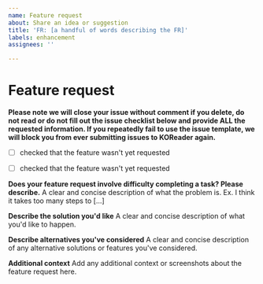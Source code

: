 ```yaml
---
name: Feature request
about: Share an idea or suggestion
title: 'FR: [a handful of words describing the FR]'
labels: enhancement
assignees: ''

---
```


# Feature request

**Please note we will close your issue without comment if you delete, do not read or do not fill out the issue checklist below and provide ALL the requested information. If you repeatedly fail to use the issue template, we will block you from ever submitting issues to KOReader again.**

- [ ] checked that the feature wasn't yet requested

<!-- There're a few labels that help you to understand what's the status of a ticket

     Please check that your feature request doesn't match any ticket labeled as 'enhancement'.
     Also keep in mind that some feature requests can be labeled 'wontfix' or 'out-of-scope', so
     check these two. 
-->

- [ ] checked that the feature wasn't yet requested

**Does your feature request involve difficulty completing a task? Please describe.**
A clear and concise description of what the problem is. Ex. I think it takes too many steps to [...]

**Describe the solution you'd like**
A clear and concise description of what you'd like to happen.

**Describe alternatives you've considered**
A clear and concise description of any alternative solutions or features you've considered.

**Additional context**
Add any additional context or screenshots about the feature request here.
